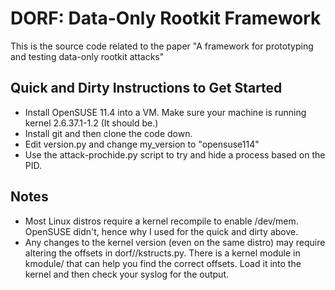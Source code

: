 DORF: Data-Only Rootkit Framework
====
This is the source code related to the paper
"A framework for prototyping and testing data-only rootkit attacks"

Quick and Dirty Instructions to Get Started
----
* Install OpenSUSE 11.4 into a VM.  Make sure your machine is running kernel 2.6.37.1-1.2  (It should be.)
* Install git and then clone the code down.
* Edit version.py and change my_version to "opensuse114"
* Use the attack-prochide.py script to try and hide a process based on the PID.

Notes
----
* Most Linux distros require a kernel recompile to enable /dev/mem.
OpenSUSE didn't, hence why I used for the quick and dirty above.
* Any changes to the kernel version (even on the same distro) may
require altering the offsets in dorf/<distro>/kstructs.py.  There is
a kernel module in kmodule/ that can help you find the correct offsets.
Load it into the kernel and then check your syslog for the output.
